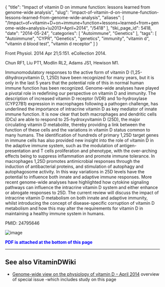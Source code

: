 {
    "title": "Impact of vitamin D on immune function: lessons learned from genome-wide analysis",
    "slug": "impact-of-vitamin-d-on-immune-function-lessons-learned-from-genome-wide-analysis",
    "aliases": [
        "/Impact+of+vitamin+D+on+immune+function+lessons+learned+from+genome-wide+analysis+\u2013+April+2014",
        "/5418"
    ],
    "tiki_page_id": 5418,
    "date": "2014-05-24",
    "categories": [
        "Autoimmune",
        "Genetics"
    ],
    "tags": [
        "Autoimmune",
        "CYPR",
        "Genetics",
        "genetics",
        "immunity",
        "vitamin d",
        "vitamin d blood test",
        "vitamin d receptor"
    ]
}


Front Physiol. 2014 Apr 21;5:151. eCollection 2014.

Chun RF1, Liu PT1, Modlin RL2, Adams JS1, Hewison M1.

Immunomodulatory responses to the active form of vitamin D (1,25-dihydroxyvitamin D, 1,25D) have been recognized for many years, but it is only in the last 5 years that the potential role of this in normal human immune function has been recognized. Genome-wide analyses have played a pivotal role in redefining our perspective on vitamin D and immunity. The description of increased vitamin D receptor (VDR) and 1α-hydroxylase (CYP27B1) expression in macrophages following a pathogen challenge, has underlined the importance of intracrine vitamin D as key mediator of innate immune function. It is now clear that both macrophages and dendritic cells (DCs) are able to respond to 25-hydroxyvitamin D (25D), the major circulating vitamin D metabolite, thereby providing a link between the function of these cells and the variations in vitamin D status common to many humans. The identification of hundreds of primary 1,25D target genes in immune cells has also provided new insight into the role of vitamin D in the adaptive immune system, such as the modulation of antigen-presentation and T cells proliferation and phenotype, with the over-arching effects being to suppress inflammation and promote immune tolerance. In macrophages 1,25D promotes antimicrobial responses through the induction of antibacterial proteins, and stimulation of autophagy and autophagosome activity. In this way variations in 25D levels have the potential to influence both innate and adaptive immune responses. More recent genome-wide analyses have highlighted how cytokine signaling pathways can influence the intracrine vitamin D system and either enhance or abrogate responses to 25D. The current review will discuss the impact of intracrine vitamin D metabolism on both innate and adaptive immunity, whilst introducing the concept of disease-specific corruption of vitamin D metabolism and how this may alter the requirements for vitamin D in maintaining a healthy immune system in humans.

PMID: 24795646

<img src="https://d1bk1kqxc0sym.cloudfront.net/attachments/jpeg/genome-f2.jpg" alt="image">

 **<span style="color:#00F;">PDF is attached at the bottom of this page</span>** 

---

## See also VitaminDWiki

* [Genome-wide view on the physiology of vitamin D – April 2014](/posts/genome-wide-view-on-the-physiology-of-vitamin-d) overview of special issue -which includes study on this page